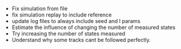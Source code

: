 * Fix simulation from file
* fix simulation replay to include reference
* update log files to always include seed and l params
* Estimate the influence of changing the number of measured states
* Try increasing the number of states measured
* Understand why some tracks cant be followed perfectly.
